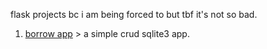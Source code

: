 flask projects bc i am being forced to but tbf it's not so bad.

1. [borrow app](https://github.com/oriodev/Flask-Projects/tree/main/borrow) > a simple crud sqlite3 app.
